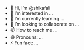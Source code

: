 - 👋 Hi, I’m @shikafali
- 👀 I’m interested in ...
- 🌱 I’m currently learning ...
- 💞️ I’m looking to collaborate on ...
- 📫 How to reach me ...
- 😄 Pronouns: ...
- ⚡ Fun fact: ...

<!---
shikafali/shikafali is a ✨ special ✨ repository because its `README.md` (this file) appears on your GitHub profile.
You can click the Preview link to take a look at your changes.
--->
